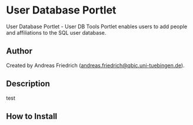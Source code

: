 # User Database Portlet

User Database Portlet - User DB Tools Portlet enables users to add people and affiliations to the SQL user database.

## Author

Created by Andreas Friedrich (andreas.friedrich@qbic.uni-tuebingen.de).

## Description

test

## How to Install


